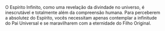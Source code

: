 ﻿O Espírito Infinito, como uma revelação da divindade no universo, é inescrutável e totalmente além da compreensão humana. Para perceberem a absolutez do Espírito, vocês necessitam apenas contemplar a infinitude do Pai Universal e se maravilharem com a eternidade do Filho Original.